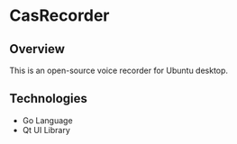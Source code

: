 CasRecorder
===========

## Overview
This is an open-source voice recorder for Ubuntu desktop.


## Technologies
 * Go Language
 * Qt UI Library
